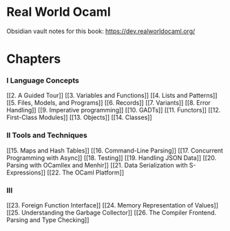 # Real World Ocaml

Obsidian vault notes for this book:
https://dev.realworldocaml.org/

# Chapters
### I Language Concepts
[[2. A Guided Tour]]
[[3. Variables and Functions]]
[[4. Lists and Patterns]]
[[5. Files, Models, and Programs]]
[[6. Records]]
[[7. Variants]]
[[8. Error Handling]]
[[9. Imperative programming]]
[[10. GADTs]]
[[11. Functors]]
[[12. First-Class Modules]]
[[13. Objects]]
[[14. Classes]]

### II Tools and Techniques
[[15. Maps and Hash Tables]]
[[16. Command-Line Parsing]]
[[17. Concurrent Programming with Async]]
[[18. Testing]]
[[19. Handling JSON Data]]
[[20. Parsing with OCamllex and Menhir]]
[[21. Data Serialization with S-Expressions]]
[[22. The OCaml Platform]]

### III
[[23. Foreign Function Interface]]
[[24. Memory Representation of  Values]]
[[25. Understanding the Garbage Collector]]
[[26. The Compiler Frontend. Parsing and Type Checking]]
